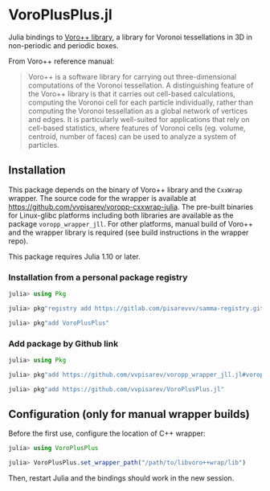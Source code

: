 # VoroPlusPlus.jl
Julia bindings to [Voro++ library](https://math.lbl.gov/voro++/), a library for Voronoi tessellations
    in 3D in non-periodic and periodic boxes.

From Voro++ reference manual:
> Voro++ is a software library for carrying out three-dimensional computations of the Voronoi tessellation. 
>    A distinguishing feature of the Voro++ library is that it carries out cell-based calculations, 
>    computing the Voronoi cell for each particle individually, rather than computing the Voronoi 
>    tessellation as a global network of vertices and edges. It is particularly well-suited for applications 
>    that rely on cell-based statistics, where features of Voronoi cells (eg. volume, centroid, number 
>    of faces) can be used to analyze a system of particles.

## Installation

This package depends on the binary of Voro++ library and the `CxxWrap` wrapper. The source code for the
    wrapper is available at https://github.com/vvpisarev/voropp-cxxwrap-julia. The pre-built binaries 
    for Linux-glibc platforms including both libraries are available as the package `voropp_wrapper_jll`.
    For other platforms, manual build of Voro++ and the wrapper library is required (see build instructions
    in the wrapper repo).

This package requires Julia 1.10 or later.

### Installation from a personal package registry

```julia
julia> using Pkg

julia> pkg"registry add https://gitlab.com/pisarevvv/samma-registry.git"

julia> pkg"add VoroPlusPlus"
```

### Add package by Github link

```julia
julia> using Pkg

julia> pkg"add https://github.com/vvpisarev/voropp_wrapper_jll.jl#voropp_wrapper-v0.1.0+1"

julia> pkg"add https://github.com/vvpisarev/VoroPlusPlus.jl"
```

## Configuration (only for manual wrapper builds)

Before the first use, configure the location of C++ wrapper:
```julia
julia> using VoroPlusPlus

julia> VoroPlusPlus.set_wrapper_path("/path/to/libvoro++wrap/lib")
```
Then, restart Julia and the bindings should work in the new session.